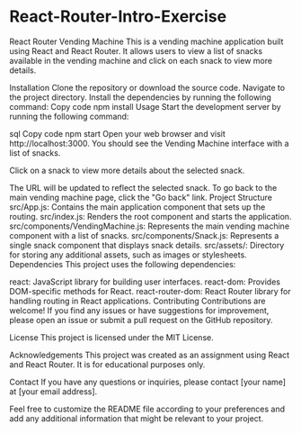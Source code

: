 # React-Router-Intro-Exercise

React Router Vending Machine
This is a vending machine application built using React and React Router. It allows users to view a list of snacks available in the vending machine and click on each snack to view more details.

Installation
Clone the repository or download the source code.
Navigate to the project directory.
Install the dependencies by running the following command:
Copy code
npm install
Usage
Start the development server by running the following command:

sql
Copy code
npm start
Open your web browser and visit http://localhost:3000.
You should see the Vending Machine interface with a list of snacks.

Click on a snack to view more details about the selected snack.

The URL will be updated to reflect the selected snack.
To go back to the main vending machine page, click the "Go back" link.
Project Structure
src/App.js: Contains the main application component that sets up the routing.
src/index.js: Renders the root component and starts the application.
src/components/VendingMachine.js: Represents the main vending machine component with a list of snacks.
src/components/Snack.js: Represents a single snack component that displays snack details.
src/assets/: Directory for storing any additional assets, such as images or stylesheets.
Dependencies
This project uses the following dependencies:

react: JavaScript library for building user interfaces.
react-dom: Provides DOM-specific methods for React.
react-router-dom: React Router library for handling routing in React applications.
Contributing
Contributions are welcome! If you find any issues or have suggestions for improvement, please open an issue or submit a pull request on the GitHub repository.

License
This project is licensed under the MIT License.

Acknowledgements
This project was created as an assignment using React and React Router. It is for educational purposes only.

Contact
If you have any questions or inquiries, please contact [your name] at [your email address].

Feel free to customize the README file according to your preferences and add any additional information that might be relevant to your project.

